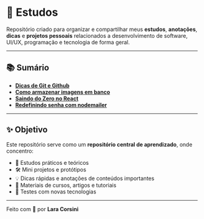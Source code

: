# 🚀 Estudos

Repositório criado para organizar e compartilhar meus **estudos**, **anotações**, **dicas** e **projetos pessoais** relacionados a desenvolvimento de software, UI/UX, programação e tecnologia de forma geral.

---

## 📚 Sumário

- [**Dicas de Git e Github**](./Dicas%20de%20Git%20e%20Github/)
- [**Como armazenar imagens em banco**](./Armazenamento%20de%20Imagens/)
- [**Saindo do Zero no React**](./Saindo%20do%20Zero%20no%20React/)
- [**Redefinindo senha com nodemailer**](./Redefinição%20de%20Senha%20com%20nodemailer/)

---

## ✨ Objetivo

Este repositório serve como um **repositório central de aprendizado**, onde concentro:

- 📘 Estudos práticos e teóricos
- 🛠️ Mini projetos e protótipos
- 💡 Dicas rápidas e anotações de conteúdos importantes
- 📂 Materiais de cursos, artigos e tutoriais
- 🧪 Testes com novas tecnologias

---  

Feito com 💜 por **Lara Corsini**
